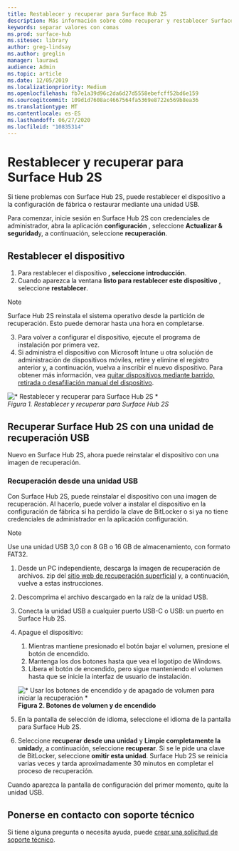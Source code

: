 ```yaml
---
title: Restablecer y recuperar para Surface Hub 2S
description: Más información sobre cómo recuperar y restablecer Surface Hub 2S.
keywords: separar valores con comas
ms.prod: surface-hub
ms.sitesec: library
author: greg-lindsay
ms.author: greglin
manager: laurawi
audience: Admin
ms.topic: article
ms.date: 12/05/2019
ms.localizationpriority: Medium
ms.openlocfilehash: fb7e1a39d96c2da6d27d5558ebefcff52bd6e159
ms.sourcegitcommit: 109d1d7608ac4667564fa5369e8722e569b8ea36
ms.translationtype: MT
ms.contentlocale: es-ES
ms.lasthandoff: 06/27/2020
ms.locfileid: "10835314"
---
```

# Restablecer y recuperar para Surface Hub 2S

Si tiene problemas con Surface Hub 2S, puede restablecer el dispositivo a la configuración de fábrica o restaurar mediante una unidad USB.

Para comenzar, inicie sesión en Surface Hub 2S con credenciales de administrador, abra la aplicación **configuración** , seleccione **Actualizar & seguridad**y, a continuación, seleccione **recuperación**.

## Restablecer el dispositivo

1. Para restablecer el dispositivo **, seleccione introducción**.
2. Cuando aparezca la ventana **listo para restablecer este dispositivo** , seleccione **restablecer**. 
  
  >[!NOTE]
  >Surface Hub 2S reinstala el sistema operativo desde la partición de recuperación. Esto puede demorar hasta una hora en completarse.
  
3. Para volver a configurar el dispositivo, ejecute el programa de instalación por primera vez.
4. Si administra el dispositivo con Microsoft Intune u otra solución de administración de dispositivos móviles, retire y elimine el registro anterior y, a continuación, vuelva a inscribir el nuevo dispositivo. Para obtener más información, vea [quitar dispositivos mediante barrido, retirada o desafiliación manual del dispositivo](https://docs.microsoft.com/intune/devices-wipe).

![* Restablecer y recuperar para Surface Hub 2S *](images/sh2-reset.png)<br>
*Figura 1. Restablecer y recuperar para Surface Hub 2S* 

## Recuperar Surface Hub 2S con una unidad de recuperación USB

Nuevo en Surface Hub 2S, ahora puede reinstalar el dispositivo con una imagen de recuperación.

### Recuperación desde una unidad USB

Con Surface Hub 2S, puede reinstalar el dispositivo con una imagen de recuperación. Al hacerlo, puede volver a instalar el dispositivo en la configuración de fábrica si ha perdido la clave de BitLocker o si ya no tiene credenciales de administrador en la aplicación configuración.

>[!NOTE]
>Use una unidad USB 3,0 con 8 GB o 16 GB de almacenamiento, con formato FAT32.

1. Desde un PC independiente, descarga la imagen de recuperación de archivos. zip del [sitio web de recuperación superficial](https://support.microsoft.com/surfacerecoveryimage?devicetype=surfacehub2s) y, a continuación, vuelve a estas instrucciones. 
1. Descomprima el archivo descargado en la raíz de la unidad USB.  
1. Conecta la unidad USB a cualquier puerto USB-C o USB: un puerto en Surface Hub 2S.
1. Apague el dispositivo:
   1. Mientras mantiene presionado el botón bajar el volumen, presione el botón de encendido.
   1. Mantenga los dos botones hasta que vea el logotipo de Windows.
   1. Libera el botón de encendido, pero sigue manteniendo el volumen hasta que se inicie la interfaz de usuario de instalación.

    ![* Usar los botones de encendido y de apagado de volumen para iniciar la recuperación *](images/sh2-keypad.png) <br>
   **Figura 2. Botones de volumen y de encendido**

1. En la pantalla de selección de idioma, seleccione el idioma de la pantalla para Surface Hub 2S.
1. Seleccione **recuperar desde una unidad** y **Limpie completamente la unidad**y, a continuación, seleccione **recuperar**. Si se le pide una clave de BitLocker, seleccione **omitir esta unidad**. Surface Hub 2S se reinicia varias veces y tarda aproximadamente 30 minutos en completar el proceso de recuperación.

Cuando aparezca la pantalla de configuración del primer momento, quite la unidad USB.

## Ponerse en contacto con soporte técnico

Si tiene alguna pregunta o necesita ayuda, puede [crear una solicitud de soporte técnico](https://support.microsoft.com/supportforbusiness/productselection).
